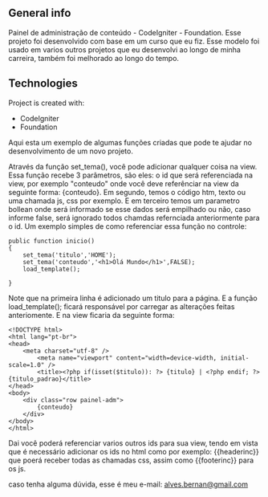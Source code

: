 ## General info

Painel de administração de conteúdo - CodeIgniter - Foundation.
Esse projeto foi desenvolvido com base em um curso que eu fiz. Esse modelo foi usado em varios outros projetos que eu desenvolvi ao longo de minha carreira,
também foi melhorado ao longo do tempo.

## Technologies
Project is created with:
* CodeIgniter 
* Foundation

Aqui esta um exemplo de algumas funções criadas que pode te ajudar no desenvolvimento de um novo projeto.

Através da função set_tema(), você pode adicionar qualquer coisa na view.
Essa função recebe 3 parâmetros, são eles: o id que será referenciada na view, por exemplo "conteudo" onde você deve referênciar na view da seguinte forma: {conteudo}.
Em segundo, temos o código htm, texto ou uma chamada js, css por exemplo.
E em terceiro temos um parametro bollean onde será informado se esse dados será empilhado ou não, caso informe false, será ignorado todos chamdas refernciada anteriormente para o id.
Um exemplo simples de como referenciar essa função no controle:
```
public function inicio()
{
	set_tema('titulo','HOME');
	set_tema('conteudo','<h1>Olá Mundo</h1>',FALSE);
	load_template();
		
}
```
  Note que na primeira linha é adicionado um titulo para a página. E a função load_template(); ficará responsável por carregar as alterações feitas anteriomente.
  E na view ficaria da seguinte forma:

```
<!DOCTYPE html>
<html lang="pt-br">
<head>
	<meta charset="utf-8" />
    	<meta name="viewport" content="width=device-width, initial-scale=1.0" />
    	<title><?php if(isset($titulo)): ?> {titulo} | <?php endif; ?> {titulo_padrao}</title>
</head>
<body>
	<div class="row painel-adm">		
		{conteudo}
	</div>
</body>
</html>
```
Dai você poderá referenciar varios outros ids para sua view, tendo em vista que é necessário adicionar os ids no html como por exemplo: {{headerinc}} que poerá receber todas as chamadas css, assim como {{footerinc}} para os js.

caso tenha alguma dúvida, esse é meu e-mail: alves.bernan@gmail.com
